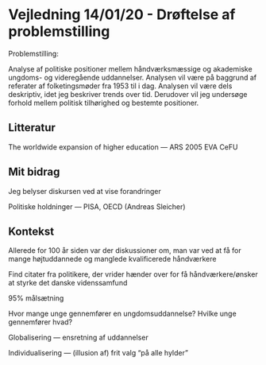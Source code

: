 # Vejledning 14/01/20 - Drøftelse af problemstilling

Problemstilling:

Analyse af politiske positioner mellem håndværksmæssige og akademiske ungdoms- og videregående uddannelser.
Analysen vil være på baggrund af referater af folketingsmøder fra 1953 til i dag.
Analysen vil være dels deskriptiv, idet jeg beskriver trends over tid.
Derudover vil jeg undersøge forhold mellem politisk tilhørighed og bestemte positioner.

## Litteratur
The worldwide expansion of higher education — ARS 2005
EVA
CeFU

## Mit bidrag

Jeg belyser diskursen ved at vise forandringer

Politiske holdninger — PISA, OECD (Andreas Sleicher)

## Kontekst

Allerede for 100 år siden var der diskussioner om, man var ved at få for mange højtuddannede og manglede kvalificerede håndværkere

Find citater fra politikere, der vrider hænder over for få håndværkere/ønsker at styrke det danske videnssamfund

95% målsætning

Hvor mange unge gennemfører en ungdomsuddannelse? Hvilke unge gennemfører hvad?

Globalisering — ensretning af uddannelser

Individualisering — (illusion af) frit valg “på alle hylder”
